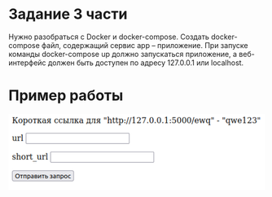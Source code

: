# Задание 3 части
Нужно разобраться с Docker и docker-compose. Создать docker-compose файл, содержащий сервис app – приложение. 
При запуске команды docker-compose up должно запускаться приложение, а веб-интерфейс должен быть доступен по адресу 127.0.0.1 или localhost.

# Пример работы
![Image](https://github.com/Nikittttt/short_url/raw/stage_3/Image/пример_работы.png)
